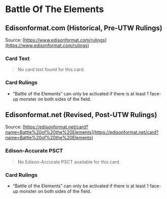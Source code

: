 # Battle Of The Elements

## Edisonformat.com (Historical, Pre-UTW Rulings)

Source: [https://www.edisonformat.com/rulings](https://www.edisonformat.com/rulings)

### Card Text

> No card text found for this card.

### Card Rulings

*   “Battle of the Elements” can only be activated if there is at least 1 face-up monster on both sides of the field.

## Edisonformat.net (Revised, Post-UTW Rulings)

Source: [https://edisonformat.net/card?name=Battle%20of%20the%20Elements](https://edisonformat.net/card?name=Battle%20of%20the%20Elements)

### Edison-Accurate PSCT

> No Edison-Accurate PSCT available for this card.

### Card Rulings

*   “Battle of the Elements” can only be activated if there is at least 1 face-up monster on both sides of the field.
            